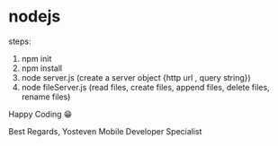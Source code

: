 # nodejs

steps:
1. npm init
2. npm install
3. node server.js (create a server object {http url , query string})
4. node fileServer.js (read files, create files, append files, delete files, rename files)

Happy Coding 😁

Best Regards,
Yosteven
Mobile Developer Specialist
